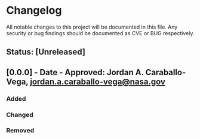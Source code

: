 # Changelog

All notable changes to this project will be documented in this file. Any security or bug findings
should be documented as CVE or BUG respectively.

## Status: [Unreleased]

## [0.0.0] - Date - Approved: Jordan A. Caraballo-Vega, jordan.a.caraballo-vega@nasa.gov

### Added

### Changed

### Removed
